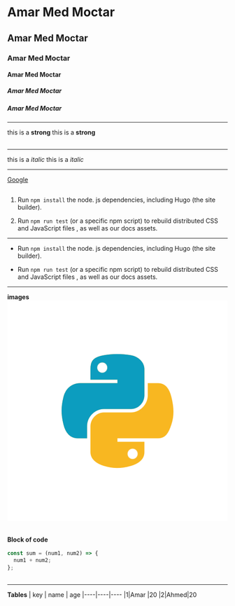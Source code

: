 <!-- Headings -->

# Amar Med Moctar

## Amar Med Moctar

### Amar Med Moctar

#### Amar Med Moctar

##### Amar Med Moctar

##### Amar Med Moctar

<!-- End Headings -->

---

<!-- Strong -->

this is a **strong**
this is a **strong**

## <!-- End Strong -->

---

<!-- Italic -->

this is a _italic_
this is a _italic_

<!-- End Italic -->

---

<!-- Links -->

[Google](https://google.com)

## <!-- End Links -->

<!-- OL -->

1. Run `npm install` the node. js dependencies, including Hugo (the site builder).

1. Run `npm run test` (or a specific npm script) to rebuild distributed CSS and JavaScript files , as well as our docs assets.
<!-- End OL -->

---

<!-- UL -->

- Run `npm install` the node. js dependencies, including Hugo (the site builder).

- Run `npm run test` (or a specific npm script) to rebuild distributed CSS and JavaScript files , as well as our docs assets.
<!-- End UL -->

---

<!-- Images -->

**images**
![logoPy](img7.png)

## <!-- End Images -->

## <!-- Code block -->

**Block of code**

```js
const sum = (num1, num2) => {
  num1 + num2;
};
```

## <!--End Code block -->

---

<!-- Tables -->

**Tables**
| key | name | age
|----|----|----
|1|Amar |20
|2|Ahmed|20

<!-- End Tables -->
